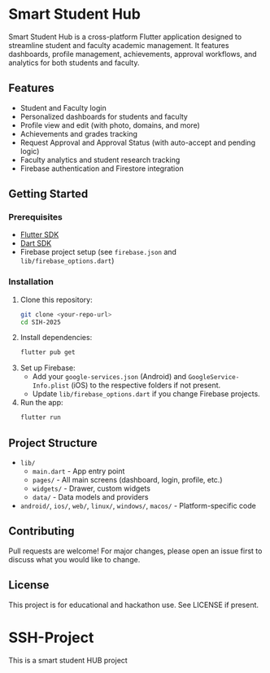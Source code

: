 
# Smart Student Hub

Smart Student Hub is a cross-platform Flutter application designed to streamline student and faculty academic management. It features dashboards, profile management, achievements, approval workflows, and analytics for both students and faculty.

## Features

- Student and Faculty login
- Personalized dashboards for students and faculty
- Profile view and edit (with photo, domains, and more)
- Achievements and grades tracking
- Request Approval and Approval Status (with auto-accept and pending logic)
- Faculty analytics and student research tracking
- Firebase authentication and Firestore integration

## Getting Started

### Prerequisites
- [Flutter SDK](https://flutter.dev/docs/get-started/install)
- [Dart SDK](https://dart.dev/get-dart)
- Firebase project setup (see `firebase.json` and `lib/firebase_options.dart`)

### Installation
1. Clone this repository:
	```sh
	git clone <your-repo-url>
	cd SIH-2025
	```
2. Install dependencies:
	```sh
	flutter pub get
	```
3. Set up Firebase:
	- Add your `google-services.json` (Android) and `GoogleService-Info.plist` (iOS) to the respective folders if not present.
	- Update `lib/firebase_options.dart` if you change Firebase projects.
4. Run the app:
	```sh
	flutter run
	```

## Project Structure

- `lib/`
  - `main.dart` - App entry point
  - `pages/` - All main screens (dashboard, login, profile, etc.)
  - `widgets/` - Drawer, custom widgets
  - `data/` - Data models and providers
- `android/`, `ios/`, `web/`, `linux/`, `windows/`, `macos/` - Platform-specific code

## Contributing

Pull requests are welcome! For major changes, please open an issue first to discuss what you would like to change.

## License

This project is for educational and hackathon use. See LICENSE if present.

# SSH-Project
This is a smart student HUB project
